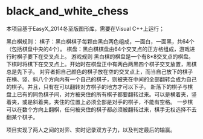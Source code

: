 # black_and_white_chess
本项目基于EasyX_2014冬至版图形库，需要在Visual C++上运行；

黑白棋规则：
棋子：黑白棋棋子每颗由黑白两色组成，一面白，一面黑，共64个（包括棋盘中央的4个）。
棋盘：黑白棋棋盘由64个交叉点的正方格组成，游戏进行时棋子要下在交叉点上。
游戏规则
黑白棋的棋盘是一个有8*8交叉点的棋盘。下棋时将棋下在交叉点上。开始时在棋盘正中有两白两黑四个棋子交叉放置，黑棋总是先下子。
对弈者把自己颜色的棋子放在空的交叉点上，而当自己放下的棋子在横、竖、斜八个方向内有一个自己的棋子，则被夹在中间的全部翻转会成为自己的棋子。并且，只有在可以翻转对方棋子的地方才可以下子。
新落下的棋子与棋盘上已有的同色棋子间，对方被夹住的所有棋子都要翻转过来。可以是横着夹，竖着夹，或是斜着夹。夹住的位置上必须全部是对手的棋子，不能有空格。
一步棋可以在数个方向上翻棋，任何被夹住的棋子都必须被翻转过来，棋手无权选择不去翻某个棋子。

项目实现了两人之间的对弈、实时记录双方子力，以及判定最后的输赢。
